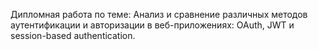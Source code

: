 Дипломная работа по теме: Анализ и сравнение различных методов аутентификации и авторизации в веб-приложениях: OAuth, JWT и session-based authentication.
